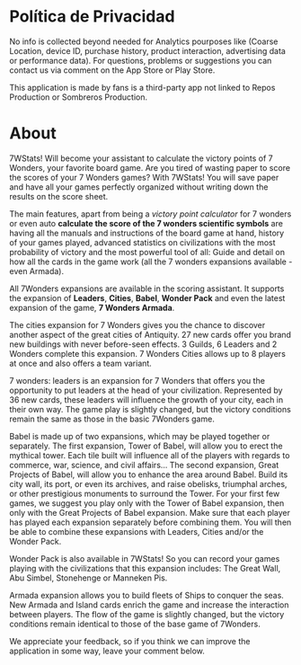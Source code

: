 # Política de Privacidad

No info is collected beyond needed for Analytics pourposes like (Coarse Location, device ID, purchase history, product interaction, advertising data or performance data). For questions, problems or suggestions you can contact us via comment on the App Store or Play Store.
 
This application is made by fans is a third-party app not linked to Repos Production or Sombreros Production.


# About
7WStats! Will become your assistant to calculate the victory points of 7 Wonders, your favorite board game. Are you tired of wasting paper to score the scores of your 7 Wonders games? With 7WStats! You will save paper and have all your games perfectly organized without writing down the results on the score sheet.

The main features, apart from being a _victory point calculator_ for 7 wonders or even auto **calculate the score of the 7 wonders scientific symbols** are having all the manuals and instructions of the board game at hand, history of your games played, advanced statistics on civilizations with the most probability of victory and the most powerful tool of all: Guide and detail on how all the cards in the game work (all the 7 wonders expansions available - even Armada).

All 7Wonders expansions are available in the scoring assistant. It supports the expansion of **Leaders**, **Cities**, **Babel**, **Wonder Pack** and even the latest expansion of the game, **7 Wonders Armada**.

The cities expansion for 7 Wonders gives you the chance to discover another aspect of the great cities of Antiquity. 27 new cards offer you brand new buildings with never before-seen effects. 3 Guilds, 6 Leaders and 2 Wonders complete this expansion. 7 Wonders Cities allows up to 8 players at once and also offers a team variant.

7 wonders: leaders is an expansion for 7 Wonders that offers you the opportunity to put leaders at the head of your civilization. Represented by 36 new cards, these leaders will influence the growth of your city, each in their own way. The game play is slightly changed, but the victory conditions remain the same as those in the basic 7Wonders game.

Babel is made up of two expansions, which may be played together or separately. The first expansion, Tower of Babel, will allow you to erect the mythical tower. Each tile built will influence all of the players with regards to commerce, war, science, and civil affairs…
The second expansion, Great Projects of Babel, will allow you to enhance the area around Babel. Build its city wall, its port, or even its archives, and raise obelisks, triumphal arches, or other prestigious monuments to surround the Tower.
For your first few games, we suggest you play only with the Tower of Babel expansion, then only with the Great Projects of Babel expansion. Make sure that each player has played each expansion separately before combining them. You will then be able to combine these expansions with Leaders, Cities and/or the Wonder Pack.

Wonder Pack is also available in 7WStats! So you can record your games playing with the civilizations that this expansion includes: The Great Wall, Abu Simbel, Stonehenge or Manneken Pis.

Armada expansion allows you to build fleets of Ships to conquer the seas. New Armada and Island cards enrich the game and increase the interaction between players. The flow of the game is slightly changed, but the victory conditions remain identical to those of the base game of 7Wonders.

We appreciate your feedback, so if you think we can improve the application in some way, leave your comment below.
